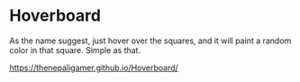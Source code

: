 # Hoverboard
As the name suggest, just hover over the squares, and it will paint a random color in that square. Simple as that.

https://thenepaligamer.github.io/Hoverboard/
